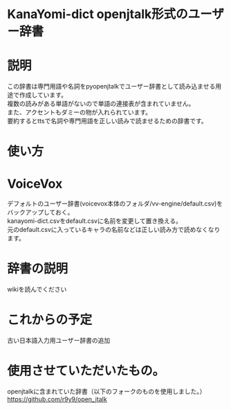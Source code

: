 # KanaYomi-dict openjtalk形式のユーザー辞書 
# 説明  
この辞書は専門用語や名詞をpyopenjtalkでユーザー辞書として読み込ませる用途で作成しています。  
複数の読みがある単語がないので単語の連接表が含まれていません。  
また、アクセントもダミーの物が入れられています。  
要約するとttsで名詞や専門用語を正しい読みで読ませるための辞書です。  

# 使い方
# VoiceVox
デフォルトのユーザー辞書(voicevox本体のフォルダ/vv-engine/default.csv)をバックアップしておく。  
kanayomi-dict.csvをdefault.csvに名前を変更して置き換える。  
元のdefault.csvに入っているキャラの名前などは正しい読み方で読めなくなります。  

# 辞書の説明  
wikiを読んでください

# これからの予定  
古い日本語入力用ユーザー辞書の追加  

# 使用させていただいたもの。  

openjtalkに含まれていた辞書（以下のフォークのものを使用しました。）  
https://github.com/r9y9/open_jtalk  

